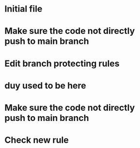 # Initial file

# Make sure the code not directly push to main branch

# Edit branch protecting rules

# duy used to be here

# Make sure the code not directly push to main branch

# Check new rule